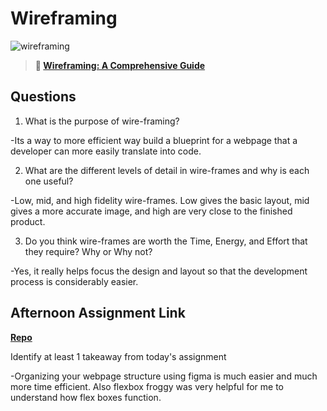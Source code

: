 # Wireframing

![wireframing](https://bcw.blob.core.windows.net/public/img/courses/2293087935019893)

> **📖 [Wireframing: A Comprehensive Guide](https://codeworksacademy.com/fs-student-guide/resources/wk1/06-Wireframing)**

## Questions

1. What is the purpose of wire-framing? 

-Its a way to more efficient way build a blueprint for a webpage that a developer can more easily translate into code.

2. What are the different levels of detail in wire-frames and why is each one useful?

-Low, mid, and high fidelity wire-frames. Low gives the basic layout, mid gives a more accurate image, and high are very close to the finished product.

3. Do you think wire-frames are worth the Time, Energy, and Effort that they require? Why or Why not?

-Yes, it really helps focus the design and layout so that the development process is considerably easier.

## Afternoon Assignment Link

**[Repo](https://github.com/EricTimRussell/partner-clone)**

Identify at least 1 takeaway from today's assignment

-Organizing your webpage structure using figma is much easier and much more time efficient. Also flexbox froggy was very helpful for me to understand how flex boxes function.